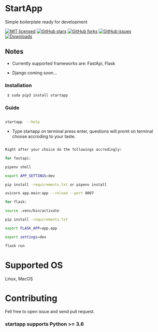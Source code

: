 




# StartApp 

Simple boilerplate ready for development 

[![MIT licensed](https://img.shields.io/github/license/marlin-dev/startapp)](https://raw.githubusercontent.com/marlin-dev/startapp/master/LICENSE)
[![GitHub stars](https://img.shields.io/github/stars/marlin-dev/startapp.svg)](https://github.com/marlin-dev/startappstargazers)
[![GitHub forks](https://img.shields.io/github/forks/marlin-dev/startapp.svg)](https://github.com/marlin-dev/startapp/network)
[![GitHub issues](https://img.shields.io/github/issues-raw/marlin-dev/startapp)](https://github.com/marlin-dev/startapp/issues)
[![Downloads](https://pepy.tech/badge/startapp)](https://pepy.tech/project/startapp)


## Notes
- Currently supported  frameworks are:  FastApi, Flask

- Django coming soon...


### Installation ###

```sh
 $ sudo pip3 install startapp
```


### Guide

```bash

startapp  --help 

```
- Type  startapp  on terminal press enter, questions will promt on terminal choose accroding to your taste.


```bash

Right after your choice do the followings accrodingly: 

for fastapi:

pipenv shell

export APP_SETTINGS=dev

pip install -requirements.txt or pipenv install

uvicorn app.main:app --reload --port 8007

for flask:

source .venv/bin/activate

pip install -requirements.txt

export FLASK_APP=app.app

export settings=dev

flask run

```

# Supported OS
Linux, MacOS

# Contributing
Fell free to open issue and send pull request.


### startapp  supports Python >= 3.6
